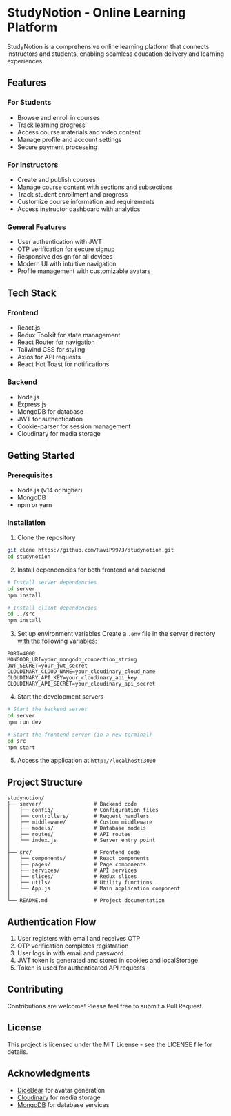 # StudyNotion - Online Learning Platform

StudyNotion is a comprehensive online learning platform that connects instructors and students, enabling seamless education delivery and learning experiences.

## Features

### For Students
- Browse and enroll in courses
- Track learning progress
- Access course materials and video content
- Manage profile and account settings
- Secure payment processing

### For Instructors
- Create and publish courses
- Manage course content with sections and subsections
- Track student enrollment and progress
- Customize course information and requirements
- Access instructor dashboard with analytics

### General Features
- User authentication with JWT
- OTP verification for secure signup
- Responsive design for all devices
- Modern UI with intuitive navigation
- Profile management with customizable avatars

## Tech Stack

### Frontend
- React.js
- Redux Toolkit for state management
- React Router for navigation
- Tailwind CSS for styling
- Axios for API requests
- React Hot Toast for notifications

### Backend
- Node.js
- Express.js
- MongoDB for database
- JWT for authentication
- Cookie-parser for session management
- Cloudinary for media storage

## Getting Started

### Prerequisites
- Node.js (v14 or higher)
- MongoDB
- npm or yarn

### Installation

1. Clone the repository
```bash
git clone https://github.com/RaviP9973/studynotion.git
cd studynotion
```

2. Install dependencies for both frontend and backend
```bash
# Install server dependencies
cd server
npm install

# Install client dependencies
cd ../src
npm install
```

3. Set up environment variables
Create a `.env` file in the server directory with the following variables:
```
PORT=4000
MONGODB_URI=your_mongodb_connection_string
JWT_SECRET=your_jwt_secret
CLOUDINARY_CLOUD_NAME=your_cloudinary_cloud_name
CLOUDINARY_API_KEY=your_cloudinary_api_key
CLOUDINARY_API_SECRET=your_cloudinary_api_secret
```

4. Start the development servers
```bash
# Start the backend server
cd server
npm run dev

# Start the frontend server (in a new terminal)
cd src
npm start
```

5. Access the application at `http://localhost:3000`

## Project Structure

```
studynotion/
├── server/                 # Backend code
│   ├── config/             # Configuration files
│   ├── controllers/        # Request handlers
│   ├── middleware/         # Custom middleware
│   ├── models/             # Database models
│   ├── routes/             # API routes
│   └── index.js            # Server entry point
│
├── src/                    # Frontend code
│   ├── components/         # React components
│   ├── pages/              # Page components
│   ├── services/           # API services
│   ├── slices/             # Redux slices
│   ├── utils/              # Utility functions
│   └── App.js              # Main application component
│
└── README.md               # Project documentation
```

## Authentication Flow

1. User registers with email and receives OTP
2. OTP verification completes registration
3. User logs in with email and password
4. JWT token is generated and stored in cookies and localStorage
5. Token is used for authenticated API requests

## Contributing

Contributions are welcome! Please feel free to submit a Pull Request.

## License

This project is licensed under the MIT License - see the LICENSE file for details.

## Acknowledgments

- [DiceBear](https://www.dicebear.com/) for avatar generation
- [Cloudinary](https://cloudinary.com/) for media storage
- [MongoDB](https://www.mongodb.com/) for database services
